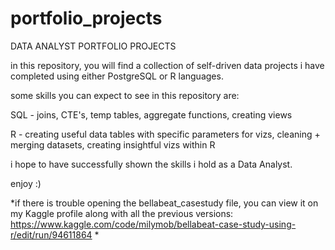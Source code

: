 # portfolio_projects
DATA ANALYST PORTFOLIO PROJECTS

in this repository, you will find a collection of self-driven data projects i have 
completed using either PostgreSQL or R languages. 

some skills you can expect to see in this repository are:

SQL - joins, CTE's, temp tables, aggregate functions, creating views

R - creating useful data tables with specific parameters for vizs, cleaning + merging datasets, 
  creating insightful vizs within R

i hope to have successfully shown the skills i hold as a Data Analyst.

enjoy :) 

*if there is trouble opening the bellabeat_casestudy file, you can view it on my Kaggle
profile along with all the previous versions: https://www.kaggle.com/code/milymob/bellabeat-case-study-using-r/edit/run/94611864 * 
